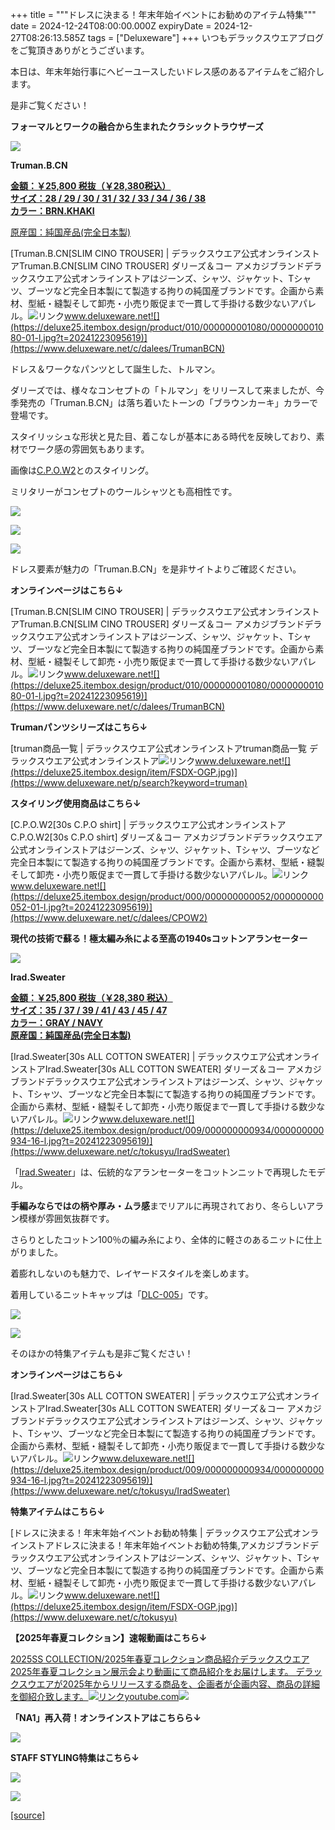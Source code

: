 +++
title = """ドレスに決まる！年末年始イベントにお勧めのアイテム特集"""
date = 2024-12-24T08:00:00.000Z
expiryDate = 2024-12-27T08:26:13.585Z
tags = ["Deluxeware"]
+++
いつもデラックスウエアブログをご覧頂きありがとうございます。

本日は、年末年始行事にヘビーユースしたいドレス感のあるアイテムをご紹介します。

是非ご覧ください！

**フォーマルとワークの融合から生まれたクラシックトラウザーズ**

**[![](https://stat.ameba.jp/user_images/20241224/14/deluxeware/05/32/p/o0800080015525065095.png)](https://stat.ameba.jp/user_images/20241224/14/deluxeware/05/32/p/o0800080015525065095.png)**

**Truman.B.CN**

**[金額：￥25,800 税抜（￥28,380税込）](https://www.deluxeware.net/c/dalees/TrumanBCN)  
[サイズ：28 / 29 / 30 / 31 / 32 / 33 / 34 / 36 / 38](https://www.deluxeware.net/c/dalees/TrumanBCN)  
[カラー：BRN.KHAKI](https://www.deluxeware.net/c/dalees/TrumanBCN)**

[原産国：純国産品(完全日本製)](https://www.deluxeware.net/c/dalees/TrumanBCN)

[Truman.B.CN\[SLIM CINO TROUSER\] | デラックスウエア公式オンラインストアTruman.B.CN\[SLIM CINO TROUSER\] ダリーズ＆コー アメカジブランドデラックスウエア公式オンラインストアはジーンズ、シャツ、ジャケット、Tシャツ、ブーツなど完全日本製にて製造する拘りの純国産ブランドです。企画から素材、型紙・縫製そして卸売・小売り販促まで一貫して手掛ける数少ないアパレル。![リンク](https://c.stat100.ameba.jp/ameblo/symbols/v3.20.0/svg/gray/editor_link.svg)www.deluxeware.net![](https://deluxe25.itembox.design/product/010/000000001080/000000001080-01-l.jpg?t=20241223095619)](https://www.deluxeware.net/c/dalees/TrumanBCN)

ドレス＆ワークなパンツとして誕生した、トルマン。

ダリーズでは、様々なコンセプトの「トルマン」をリリースして来ましたが、今季発売の「Truman.B.CN」は落ち着いたトーンの「ブラウンカーキ」カラーで登場です。

スタイリッシュな形状と見た目、着こなしが基本にある時代を反映しており、素材でワーク感の雰囲気もあります。

画像は[C.P.O.W2](https://www.deluxeware.net/c/dalees/CPOW2)とのスタイリング。

ミリタリーがコンセプトのウールシャツとも高相性です。

[![](https://stat.ameba.jp/user_images/20241224/15/deluxeware/a1/7d/j/o0800080015525084632.jpg)](https://stat.ameba.jp/user_images/20241224/15/deluxeware/a1/7d/j/o0800080015525084632.jpg)

[![](https://stat.ameba.jp/user_images/20241224/15/deluxeware/f8/28/j/o1199159815525084180.jpg)](https://stat.ameba.jp/user_images/20241224/15/deluxeware/f8/28/j/o1199159815525084180.jpg)

[![](https://stat.ameba.jp/user_images/20241224/15/deluxeware/d1/2e/j/o0800080015525085144.jpg)](https://stat.ameba.jp/user_images/20241224/15/deluxeware/d1/2e/j/o0800080015525085144.jpg)

ドレス要素が魅力の「Truman.B.CN」を是非サイトよりご確認ください。

**オンラインページはこちら↓**

[Truman.B.CN\[SLIM CINO TROUSER\] | デラックスウエア公式オンラインストアTruman.B.CN\[SLIM CINO TROUSER\] ダリーズ＆コー アメカジブランドデラックスウエア公式オンラインストアはジーンズ、シャツ、ジャケット、Tシャツ、ブーツなど完全日本製にて製造する拘りの純国産ブランドです。企画から素材、型紙・縫製そして卸売・小売り販促まで一貫して手掛ける数少ないアパレル。![リンク](https://c.stat100.ameba.jp/ameblo/symbols/v3.20.0/svg/gray/editor_link.svg)www.deluxeware.net![](https://deluxe25.itembox.design/product/010/000000001080/000000001080-01-l.jpg?t=20241223095619)](https://www.deluxeware.net/c/dalees/TrumanBCN)

**Trumanパンツシリーズはこちら↓**

[truman商品一覧 | デラックスウエア公式オンラインストアtruman商品一覧 デラックスウエア公式オンラインストア![リンク](https://c.stat100.ameba.jp/ameblo/symbols/v3.20.0/svg/gray/editor_link.svg)www.deluxeware.net![](https://deluxe25.itembox.design/item/FSDX-OGP.jpg)](https://www.deluxeware.net/p/search?keyword=truman)

**スタイリング使用商品はこちら↓**

[C.P.O.W2\[30s C.P.O shirt\] | デラックスウエア公式オンラインストアC.P.O.W2\[30s C.P.O shirt\] ダリーズ＆コー アメカジブランドデラックスウエア公式オンラインストアはジーンズ、シャツ、ジャケット、Tシャツ、ブーツなど完全日本製にて製造する拘りの純国産ブランドです。企画から素材、型紙・縫製そして卸売・小売り販促まで一貫して手掛ける数少ないアパレル。![リンク](https://c.stat100.ameba.jp/ameblo/symbols/v3.20.0/svg/gray/editor_link.svg)www.deluxeware.net![](https://deluxe25.itembox.design/product/000/000000000052/000000000052-01-l.jpg?t=20241223095619)](https://www.deluxeware.net/c/dalees/CPOW2)

**現代の技術で蘇る！極太編み糸による至高の1940sコットンアランセーター**

**[![](https://stat.ameba.jp/user_images/20241224/16/deluxeware/37/1b/j/o1199159815525112326.jpg)](https://stat.ameba.jp/user_images/20241224/16/deluxeware/37/1b/j/o1199159815525112326.jpg)**

**Irad.Sweater**

**[金額：￥25,800 税抜（￥28,380 税込）](https://www.deluxeware.net/c/tokusyu/IradSweater)  
[サイズ：35 / 37 / 39 / 41 / 43 / 45 / 47](https://www.deluxeware.net/c/tokusyu/IradSweater)  
[カラー：GRAY / NAVY](https://www.deluxeware.net/c/tokusyu/IradSweater)  
[原産国：純国産品(完全日本製)](https://www.deluxeware.net/c/tokusyu/IradSweater)**

[Irad.Sweater\[30s ALL COTTON SWEATER\] | デラックスウエア公式オンラインストアIrad.Sweater\[30s ALL COTTON SWEATER\] ダリーズ＆コー アメカジブランドデラックスウエア公式オンラインストアはジーンズ、シャツ、ジャケット、Tシャツ、ブーツなど完全日本製にて製造する拘りの純国産ブランドです。企画から素材、型紙・縫製そして卸売・小売り販促まで一貫して手掛ける数少ないアパレル。![リンク](https://c.stat100.ameba.jp/ameblo/symbols/v3.20.0/svg/gray/editor_link.svg)www.deluxeware.net![](https://deluxe25.itembox.design/product/009/000000000934/000000000934-16-l.jpg?t=20241223095619)](https://www.deluxeware.net/c/tokusyu/IradSweater)

「[Irad.Sweater](https://www.deluxeware.net/c/dalees/IradSweater)」は、伝統的なアランセーターをコットンニットで再現したモデル。

**手編みならではの柄や厚み・ムラ感**までリアルに再現されており、冬らしいアラン模様が雰囲気抜群です。

さらりとしたコットン100％の編み糸により、全体的に軽さのあるニットに仕上がりました。  
  
着膨れしないのも魅力で、レイヤードスタイルを楽しめます。

着用しているニットキャップは「[DLC-005](https://www.deluxeware.net/c/deluxeware/DLC-005)」です。

[![](https://stat.ameba.jp/user_images/20241224/16/deluxeware/92/da/j/o1199159815525112329.jpg)](https://stat.ameba.jp/user_images/20241224/16/deluxeware/92/da/j/o1199159815525112329.jpg)

[![](https://stat.ameba.jp/user_images/20241224/16/deluxeware/59/6e/j/o1199159815525112524.jpg)](https://stat.ameba.jp/user_images/20241224/16/deluxeware/59/6e/j/o1199159815525112524.jpg)

そのほかの特集アイテムも是非ご覧ください！

**オンラインページはこちら↓**

[Irad.Sweater\[30s ALL COTTON SWEATER\] | デラックスウエア公式オンラインストアIrad.Sweater\[30s ALL COTTON SWEATER\] ダリーズ＆コー アメカジブランドデラックスウエア公式オンラインストアはジーンズ、シャツ、ジャケット、Tシャツ、ブーツなど完全日本製にて製造する拘りの純国産ブランドです。企画から素材、型紙・縫製そして卸売・小売り販促まで一貫して手掛ける数少ないアパレル。![リンク](https://c.stat100.ameba.jp/ameblo/symbols/v3.20.0/svg/gray/editor_link.svg)www.deluxeware.net![](https://deluxe25.itembox.design/product/009/000000000934/000000000934-16-l.jpg?t=20241223095619)](https://www.deluxeware.net/c/tokusyu/IradSweater)

**特集アイテムはこちら↓**

[ドレスに決まる！年末年始イベントお勧め特集 | デラックスウエア公式オンラインストアドレスに決まる！年末年始イベントお勧め特集,アメカジブランドデラックスウエア公式オンラインストアはジーンズ、シャツ、ジャケット、Tシャツ、ブーツなど完全日本製にて製造する拘りの純国産ブランドです。企画から素材、型紙・縫製そして卸売・小売り販促まで一貫して手掛ける数少ないアパレル。![リンク](https://c.stat100.ameba.jp/ameblo/symbols/v3.20.0/svg/gray/editor_link.svg)www.deluxeware.net![](https://deluxe25.itembox.design/item/FSDX-OGP.jpg)](https://www.deluxeware.net/c/tokusyu)

**【2025年春夏コレクション】速報動画はこちら↓**

[2025SS COLLECTION/2025年春夏コレクション商品紹介デラックスウエア2025年春夏コレクション展示会より動画にて商品紹介をお届けします。 デラックスウエアが2025年からリリースする商品を、企画者が企画内容、商品の詳細を御紹介致します。![リンク](https://c.stat100.ameba.jp/ameblo/symbols/v3.20.0/svg/gray/editor_link.svg)youtube.com![](https://i.ytimg.com/vi/A71qJSd2lh4/hqdefault.jpg?sqp=-oaymwEXCOADEI4CSFryq4qpAwkIARUAAIhCGAE=&rs=AOn4CLAjvDtZHCLmch_wfz5qqtOMUoi28A&days_since_epoch=20081)](https://youtube.com/playlist?list=PLmcuUjZ67rhnclr762_W-zDg7FyyrNvqF&si=SWIlcdokHiEQ_9Z8)

**「NA1」再入荷！オンラインストアはこちらら↓**

[![](https://stat.ameba.jp/user_images/20241224/10/deluxeware/90/fc/j/o1200050015524983776.jpg?caw=800)](https://www.deluxeware.net/c/dalees/NA1)

**STAFF STYLING特集はこちら↓**

[![](https://stat.ameba.jp/user_images/20241205/11/deluxeware/42/a2/j/o1200050015517935293.jpg?caw=800)](https://www.deluxeware.net/f/styling)

[![](https://stat.ameba.jp/user_images/20240315/15/deluxeware/04/7f/j/o0800026015413271803.jpg?caw=800)](https://www.instagram.com/deluxeware/?hl=ja)

[[source]](https://ameblo.jp/deluxeware/entry-12879816244.html)
